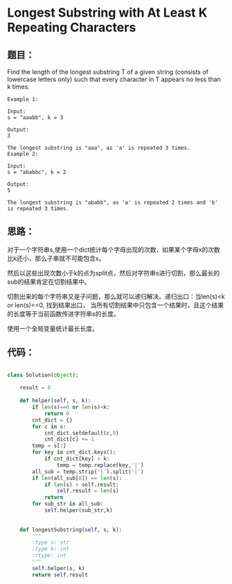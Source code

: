 # Longest Substring with At Least K Repeating Characters

## 题目：

Find the length of the longest substring T of a given string (consists of lowercase letters only) such that every character in T appears no less than k times.

```
Example 1:

Input:
s = "aaabb", k = 3

Output:
3

The longest substring is "aaa", as 'a' is repeated 3 times.
Example 2:

Input:
s = "ababbc", k = 2

Output:
5

The longest substring is "ababb", as 'a' is repeated 2 times and 'b' is repeated 3 times.

```


## 思路：
 
  对于一个字符串s,使用一个dict统计每个字母出现的次数，如果某个字母x的次数比k还小，那么子串就不可能包含x。
  
  然后以这些出现次数小于k的点为split点，然后对字符串s进行切割，那么最长的sub的结果肯定在切割结果中。
  
  切割出来的每个字符串又是子问题，那么就可以递归解决。递归出口：当len(s)<k or len(s)==0, 找到结果出口，
  当所有切割结果中只包含一个结果时，且这个结果的长度等于当前函数传进字符串s的长度。
  
  使用一个全局变量统计最长长度。
  
  
## 代码：

```python

class Solution(object):
    
    result = 0
        
    def helper(self, s, k):
        if len(s)==0 or len(s)<k:
            return 0
        cnt_dict = {}
        for c in s:
            cnt_dict.setdefault(c,0)
            cnt_dict[c] += 1
        temp = s[:]
        for key in cnt_dict.keys():
            if cnt_dict[key] < k:
                temp = temp.replace(key,'|')
        all_sub = temp.strip('|').split('|')
        if len(all_sub[0]) == len(s):
            if len(s) > self.result:
                self.result = len(s)
            return 
        for sub_str in all_sub:
            self.helper(sub_str,k)
            
    
    def longestSubstring(self, s, k):
        """
        :type s: str
        :type k: int
        :rtype: int
        """
        self.helper(s, k)
        return self.result

```

